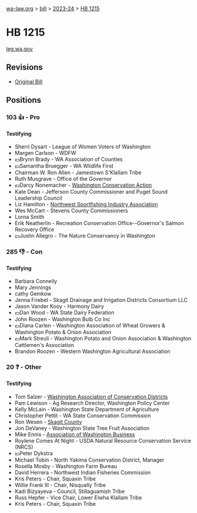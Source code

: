 [wa-law.org](/) > [bill](/bill/) > [2023-24](/bill/2023-24/) > [HB 1215](/bill/2023-24/hb/1215/)

# HB 1215
[leg.wa.gov](https://app.leg.wa.gov/billsummary?BillNumber=1215&Year=2023&Initiative=false)

## Revisions
* [Original Bill](1/)

## Positions
### 103 👍 - Pro
#### Testifying
* Sherri Dysart - League of Women Voters of Washington
* Margen Carlson - WDFW
* 💵Brynn Brady - WA Association of Counties
* 💵Samantha Bruegger - WA Wildlife First
* Chairman W. Ron Allen - Jamestown S'Klallam Tribe
* Ruth Musgrave - Office of the Governor
* 💵Darcy Nonemacher - [Washington Conservation Action](/org/washington_conservation_action/)
* Kate Dean - Jefferson County Commissioner and Puget Sound Leadership Council
* Liz Hamilton - [Northwest Sportfishing Industry Association](/org/northwest_sportfishing_industry_association/)
* Wes McCart - Stevens County Commissioners
* Lorna Smith
* Erik Neatherlin - Recreation Conservation Office--Governor's Salmon Recovery Office
* 💵Justin Allegro - The Nature Conservancy in Washington

### 285 👎 - Con
#### Testifying
* Barbara Connelly
* Mary Jennings
* cathy Gemkow
* Jenna Friebel - Skagit Drainage and Irrigation Districts Consortium LLC
* Jason Vander Kooy - Harmony Dairy
* 💵Dan Wood - WA State Dairy Federation
* John Roozen - Washington Bulb Co Inc
* 💵Diana Carlen - Washington Association of Wheat Growers & Washington Potato & Onion Association
* 💵Mark Streuli - Washington Potato and Onion Association & Washington Cattlemen's Association
* Brandon  Roozen - Western Washington Agricultural Association

### 20 ❓ - Other
#### Testifying
* Tom Salzer - [Washington Association of Conservation Districts](/org/washington_association_of_conservation_districts/)
* Pam Lewison - Ag Research Director, Washington Policy Center
* Kelly McLain - Washington State Department of Agriculture
* Christopher Pettit - WA State Conservation Commission
* Ron Wesen - [Skagit County](/org/skagit_county/)
* Jon DeVaney - Washington State Tree Fruit Association
* Mike  Ennis - [Association of Washington Business](/org/association_of_washington_business/)
* Roylene Comes At Night - USDA Natural Resource Conservation Service (NRCS)
* 💵Peter Dykstra
* Michael Tobin - North Yakima Conservation District, Manager
* Rosella Mosby - Washington Farm Bureau
* David Herrera - Northwest Indian Fisheries Commission
* Kris Peters - Chair, Squaxin Tribe
* Willie Frank III - Chair, Nisqually Tribe
* Kadi Bizyayeva - Council, Stillaguamish Tribe
* Russ  Hepfer - Vice Chair, Lower Elwha Klallam Tribe
* Kris  Peters - Chair, Squaxin Tribe
